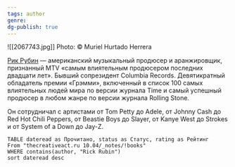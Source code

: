 ```yaml
---
tags: author
genre: 
dg-publish: true
---
```


![[2067743.jpg]]
Photo: © Muriel Hurtado Herrera

[Рик Рубин](https://ru.wikipedia.org/wiki/%D0%A0%D1%83%D0%B1%D0%B8%D0%BD,_%D0%A0%D0%B8%D0%BA) — американский музыкальный продюсер и аранжировщик, признанный MTV «самым влиятельным продюсером последних двадцати лет». Бывший сопрезидент Columbia Records. Девятикратный обладатель премии «Грэмми», включенный в список 100 самых влиятельных людей мира по версии журнала Time и самый успешный продюсер в любом жанре по версии журнала Rolling Stone.

Он сотрудничал с артистами от Tom Petty до Adele, от Johnny Cash до Red Hot Chili Peppers, от Beastie Boys до Slayer, от Kanye West до Strokes и от System of a Down до Jay-Z.


```dataview 
TABLE dateread as Прочитано, status as Статус, rating as Рейтинг
From "thecreativeact.ru 10.04/_notes/!books" 
WHERE contains(author, "Rick Rubin") 
sort dateread desc
```
